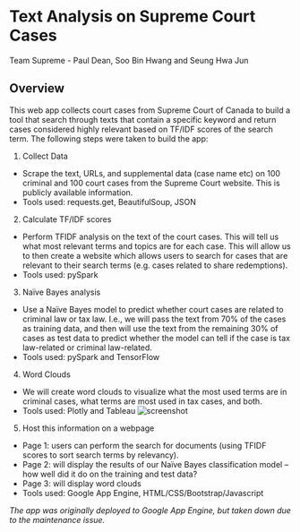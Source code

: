 # Text Analysis on Supreme Court Cases
Team Supreme - Paul Dean, Soo Bin Hwang and Seung Hwa Jun

## Overview
This web app collects court cases from Supreme Court of Canada to build a tool that search through texts that contain a specific keyword and return cases considered highly relevant based on TF/IDF scores of the search term. The following steps were taken to build the app:

1. Collect Data
* Scrape the text, URLs, and supplemental data (case name etc) on 100 criminal and 100 court cases from the Supreme Court website. This is publicly available information.
* Tools used: requests.get, BeautifulSoup, JSON

2. Calculate TF/IDF scores
* Perform TFIDF analysis on the text of the court cases. This will tell us what most relevant terms and topics are for each case. This will allow us to then create a website which allows users to search for cases that are relevant to their search terms (e.g. cases related to share redemptions).
* Tools used: pySpark

3. Naïve Bayes analysis
* Use a Naïve Bayes model to predict whether court cases are related to criminal law or tax law. I.e., we will pass the text from 70% of the cases as training data, and then will use the text from the remaining 30% of cases as test data to predict whether the model can tell if the case is tax law-related or criminal law-related.
* Tools used: pySpark and TensorFlow

4. Word Clouds
* We will create word clouds to visualize what the most used terms are in criminal cases, what terms are most used in tax cases, and both.
* Tools used: Plotly and Tableau
![screenshot](app/static/img/Allclouds.jpg)

5. Host this information on a webpage
* Page 1: users can perform the search for documents (using TFIDF scores to sort search terms by relevancy). 
*	Page 2: will display the results of our Naïve Bayes classification model – how well did it do on the training and test data?
*	Page 3: will display word clouds
*	Tools used: Google App Engine, HTML/CSS/Bootstrap/Javascript

<em>The app was originally deployed to Google App Engine, but taken down due to the maintenance issue.</em>
